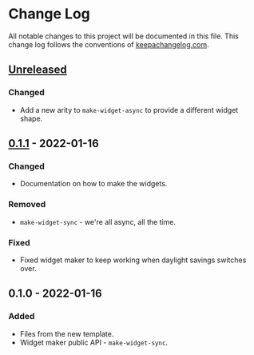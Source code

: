 # Change Log
All notable changes to this project will be documented in this file. This change log follows the conventions of [keepachangelog.com](http://keepachangelog.com/).

## [Unreleased]
### Changed
- Add a new arity to `make-widget-async` to provide a different widget shape.

## [0.1.1] - 2022-01-16
### Changed
- Documentation on how to make the widgets.

### Removed
- `make-widget-sync` - we're all async, all the time.

### Fixed
- Fixed widget maker to keep working when daylight savings switches over.

## 0.1.0 - 2022-01-16
### Added
- Files from the new template.
- Widget maker public API - `make-widget-sync`.

[Unreleased]: https://sourcehost.site/your-name/jsonlogic/compare/0.1.1...HEAD
[0.1.1]: https://sourcehost.site/your-name/jsonlogic/compare/0.1.0...0.1.1
